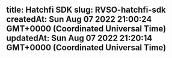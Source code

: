 
title: Hatchfi SDK
slug: RVSO-hatchfi-sdk
createdAt: Sun Aug 07 2022 21:00:24 GMT+0000 (Coordinated Universal Time)
updatedAt: Sun Aug 07 2022 21:20:14 GMT+0000 (Coordinated Universal Time)
---

